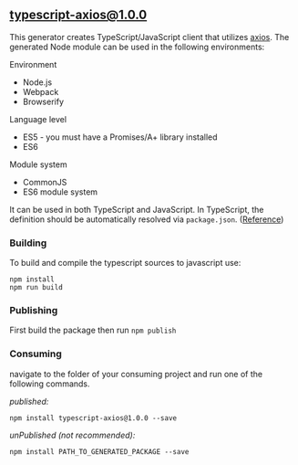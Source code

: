 ## typescript-axios@1.0.0

This generator creates TypeScript/JavaScript client that utilizes [axios](https://github.com/axios/axios). The generated
Node module can be used in the following environments:

Environment

* Node.js
* Webpack
* Browserify

Language level

* ES5 - you must have a Promises/A+ library installed
* ES6

Module system

* CommonJS
* ES6 module system

It can be used in both TypeScript and JavaScript. In TypeScript, the definition should be automatically resolved
via `package.json`. ([Reference](http://www.typescriptlang.org/docs/handbook/typings-for-npm-packages.html))

### Building

To build and compile the typescript sources to javascript use:

```
npm install
npm run build
```

### Publishing

First build the package then run ```npm publish```

### Consuming

navigate to the folder of your consuming project and run one of the following commands.

_published:_

```
npm install typescript-axios@1.0.0 --save
```

_unPublished (not recommended):_

```
npm install PATH_TO_GENERATED_PACKAGE --save
